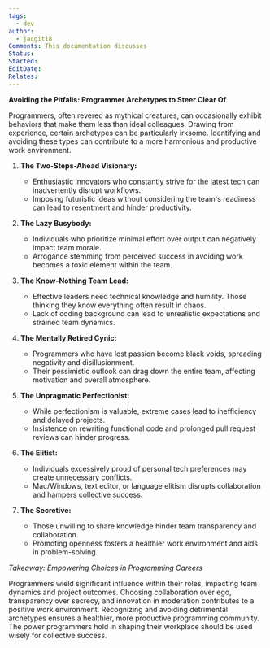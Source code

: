 ```yaml
---
tags:
  - dev
author:
  - jacgit18
Comments: This documentation discusses
Status: 
Started: 
EditDate: 
Relates:
---
```

**Avoiding the Pitfalls: Programmer Archetypes to Steer Clear Of**

Programmers, often revered as mythical creatures, can occasionally exhibit behaviors that make them less than ideal colleagues. Drawing from experience, certain archetypes can be particularly irksome. Identifying and avoiding these types can contribute to a more harmonious and productive work environment.

1. **The Two-Steps-Ahead Visionary:**
   - Enthusiastic innovators who constantly strive for the latest tech can inadvertently disrupt workflows.
   - Imposing futuristic ideas without considering the team's readiness can lead to resentment and hinder productivity.

2. **The Lazy Busybody:**
   - Individuals who prioritize minimal effort over output can negatively impact team morale.
   - Arrogance stemming from perceived success in avoiding work becomes a toxic element within the team.

3. **The Know-Nothing Team Lead:**
   - Effective leaders need technical knowledge and humility. Those thinking they know everything often result in chaos.
   - Lack of coding background can lead to unrealistic expectations and strained team dynamics.

4. **The Mentally Retired Cynic:**
   - Programmers who have lost passion become black voids, spreading negativity and disillusionment.
   - Their pessimistic outlook can drag down the entire team, affecting motivation and overall atmosphere.

5. **The Unpragmatic Perfectionist:**
   - While perfectionism is valuable, extreme cases lead to inefficiency and delayed projects.
   - Insistence on rewriting functional code and prolonged pull request reviews can hinder progress.

6. **The Elitist:**
   - Individuals excessively proud of personal tech preferences may create unnecessary conflicts.
   - Mac/Windows, text editor, or language elitism disrupts collaboration and hampers collective success.

7. **The Secretive:**
   - Those unwilling to share knowledge hinder team transparency and collaboration.
   - Promoting openness fosters a healthier work environment and aids in problem-solving.

*Takeaway: Empowering Choices in Programming Careers*

Programmers wield significant influence within their roles, impacting team dynamics and project outcomes. Choosing collaboration over ego, transparency over secrecy, and innovation in moderation contributes to a positive work environment. Recognizing and avoiding detrimental archetypes ensures a healthier, more productive programming community. The power programmers hold in shaping their workplace should be used wisely for collective success.